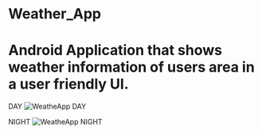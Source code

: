# Weather_App
# Android Application that shows weather information of users area in a user friendly UI.
DAY
![WeatheApp DAY](https://github.com/shivamgurjar684/Weather_App/assets/87614650/6b335efb-7015-4ef5-b587-af28ed17feac)

NIGHT
![WeatheApp NIGHT](https://github.com/shivamgurjar684/Weather_App/assets/87614650/3a9c0aef-2de5-46b4-9ee9-f1f64d4c5085)
